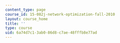 ```yaml
---
content_type: page
course_id: 15-082j-network-optimization-fall-2010
layout: course_home
title: ''
type: course
uid: 6a74d7c1-3ab0-86d8-c7ae-48fffb8e77ad
---
```

